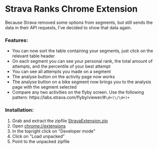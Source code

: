 # Strava Ranks Chrome Extension

Because Strava removed some options from segments, but still sends the data in their API requests, I've decided to show that data again. 

### Features:
  * You can now sort the table containing your segments, just click on the relevant table header
  * On each segment you can see your personal rank, the total amount of attempts, and the percentile of your best attempt
  * You can see all attempts you made on a segment
  * The analyse button on the activity page now works
  * The analyse button on a bike segment now brings you to the analysis page with the segment selected
  * Compare any two activities on the flyby screen. Use the following pattern: https:\/\/labs\.strava\.com\/flyby\/viewer\/#`\d+(\/\d+)+`
  
### Installation:
1. Grab and extract the zipfile [StravaExtension.zip](/StravaExtension.zip)
2. Open [chrome://extensions](chrome://extensions)
3. In the topright click on "Developer mode"
4. Click on "Load unpacked"
5. Point to the unpacked zipfile
